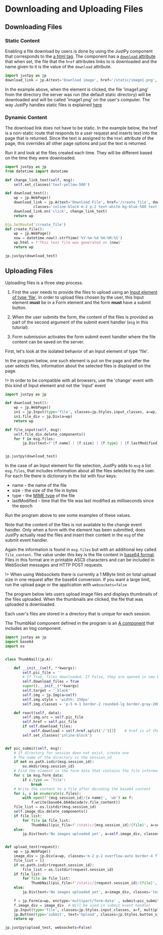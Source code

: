# Downloading and Uploading Files

## Downloading Files

### Static Content

Enabling a file download by users is done by using the JustPy component that corresponds to the [a html tag](https://developer.mozilla.org/en-US/docs/Web/HTML/Element/a). The component has a [`download` attribute](https://developer.mozilla.org/en-US/docs/Web/HTML/Element/a#Attributes) that when set, the file that the `href` attributes links to is downloaded and the name given to it is the value of the `download` attribute.

```python
import justpy as jp
download_link = jp.A(text='Download image', href='/static/image1.png', download='image1.png')
```

In the example above, when the element is clicked, the file 'image1.png' from the directory the server was run (the default static directory) will be downloaded and will be called 'image1.png' on the user's computer. The way JustPy handles static files is explained [here](tutorial/static.md)

### Dynamic Content

The download link does not have to be static. In the example below, the href is a non-static route that responds to a user request and inserts text into the page that is returned. Since the text is assigned to the `html` attribute of the page, this overrides all other page options and just the text is returned. 

Run it and look at the files created each time. They will be different based on the time they were downloaded.

```python
import justpy as jp
from datetime import datetime

def change_link_text(self, msg):
    self.set_classes('text-yellow-500')

def download_test():
    wp = jp.WebPage()
    download_link = jp.A(text='Download File', href='/create_file', download='text_file.txt', a=wp,
             classes='inline-block m-2 p-2 text-white bg-blue-500 text-2xl')
    download_link.on('click', change_link_text)
    return wp

@jp.SetRoute('/create_file')
def create_file():
    wp = jp.WebPage()
    now = datetime.now().strftime('%Y-%m-%d %H:%M:%S')
    wp.html = f'This text file was generated on {now}'
    return wp

jp.justpy(download_test)

```
 
## Uploading Files 

Uploading files is a three step process.

1) First the user needs to provide the files to upload using an [Input element of type 'file'](https://developer.mozilla.org/en-US/docs/Web/HTML/Element/input/file). In order to upload files chosen by the user, this Input element **must** be in a Form element and the form **must** have a submit button.

2) When the user submits the form, the content of the files is provided as part of the second argument of the submit event handler (`msg` in this tutorial).

3) Form submission activates the form submit event handler where the file content can be saved on the server.

First, let's look at the isolated behavior of an Input element of type 'file'.

In the program below, one such element is put on the page and after the user selects files, information about the selected files is displayed on the page.

!> In order to be compatible with all browsers, use the 'change' event with this kind of Input element and not the 'input' event


```python
import justpy as jp

def download_test():
    wp = jp.WebPage()
    in1 = jp.Input(type='file', classes=jp.Styles.input_classes, a=wp, multiple=True, change=file_input)
    in1.file_div = jp.Div(a=wp)
    return wp

def file_input(self, msg):
    self.file_div.delete_components()
    for f in msg.files:
        jp.Div(text=f'{f.name} | {f.size} | {f.type} | {f.lastModified}', a=self.file_div, classes='font-mono m-1 p-2')


jp.justpy(download_test)

```

In the case of an Input element for file selection, JustPy adds to `msg` a list `msg.files`, that includes information about all the files selected by the user. For each file there is dictionary in the list with four keys:

* name - the name of the file
* size - the size of the file in bytes
* type - the [MIME type](https://developer.mozilla.org/en-US/docs/Web/HTTP/Basics_of_HTTP/MIME_types) of the file
* lastModified - time that the file was last modified as milliseconds since the epoch

Run the program above to see some examples of these values.

Note that the content of the files is not available to the change event handler. Only when a form with the element has been submitted, does JustPy actually read the files and insert their content in the `msg` of the submit event handler. 

Again the information is found in `msg.files` but with an additional key called `file_content`. The value under this key is the file content in  [base64 format](https://docs.python.org/3/library/base64.html). Files in this format are in printable ASCII characters and can be included in WebSocket messages and HTTP POST requests. 

!> When using Websockets there is currently a 1 MByte limit on total upload size in one request after the base64 conversion. If you want a large limit, run the upload page or the application with `websockets=false`

The program below lets users upload image files and displays thumbnails of the files uploaded. When the thumbnails are clicked, the file that was uploaded is downloaded. 

Each user's files are stored in a directory that is unique for each session.

The ThumbNail component defined in the program is an [A component](tutorial/html_components?id=html-links) that includes an Img component. 

```python
import justpy as jp
import base64
import os


class ThumbNail(jp.A):

    def __init__(self, **kwargs):
        self.pic_file = ''
        # If True, files downloaded. If False, they are opened in new browser tab
        self.download_files = True
        super().__init__(**kwargs)
        self.target = '_blank'
        self.img = jp.Img(a=self)
        self.img.style = 'width: 150px'
        self.img.classes = 'p-5 m-1 border-2 rounded-lg border-gray-200 hover:shadow-lg'

    def react(self, data):
        self.img.src = self.pic_file
        self.href = self.pic_file
        if self.download_files:
            self.download = self.href.split('/')[3]    # href is of the form /static/session_id/file_name
        self.set_classes('inline-block')


def pic_submit(self, msg):
    # If directory for session does not exist, create one
    # The name of the directory is the session_id
    if not os.path.isdir(msg.session_id):
        os.mkdir(msg.session_id)
    # Find the element in the form data that contains the file information
    for c in msg.form_data:
        if c.type == 'file':
            break
    # Write the content to a file after decoding the base64 content
    for i, v in enumerate(c.files):
        with open(f'{msg.session_id}/{v.name}', 'wb') as f:
            f.write(base64.b64decode(v.file_content))
    file_list = os.listdir(msg.session_id)
    self.image_div.delete_components()
    if file_list:
        for file in file_list:
            ThumbNail(pic_file=f'/static/{msg.session_id}/{file}', a=self.image_div)
    else:
        jp.Div(text='No images uploaded yet', a=self.image_div, classes='text-3xl')


def upload_test(request):
    wp = jp.WebPage()
    image_div = jp.Div(a=wp, classes='m-2 p-2 overflow-auto border-4 flex flex-wrap content-start', style='height: 80vh')
    file_list = []
    if os.path.isdir(request.session_id):
        file_list = os.listdir(request.session_id)
    if file_list:
        for file in file_list:
            ThumbNail(pic_file=f'/static/{request.session_id}/{file}', a=image_div)
    else:
        jp.Div(text='No images uploaded yet', a=image_div, classes='text-3xl')

    f = jp.Form(a=wp, enctype='multipart/form-data' , submit=pic_submit)
    f.image_div = image_div  # Will be used in submit event handler
    jp.Input(type='file', classes=jp.Styles.input_classes, a=f, multiple=True, accept='image/*')
    jp.Button(type='submit', text='Upload', classes=jp.Styles.button_simple, a=f)
    return wp

jp.justpy(upload_test, websockets=False)

```
